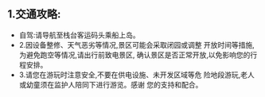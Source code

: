 ## 1.交通攻略:

- 自驾:请导航至栈台客运码头乘船上岛。
- 2.因设备整修、天气恶劣等情况,景区可能会采取闭园或调整 开放时间等措施,为避免跑空等情况,请出行前致电景区, 确认景区是否正常开放,以免影响您的行程安排。
- 3.请您在游玩时注意安全,不要在供电设施、未开发区域等危 险地段游玩,老人或幼童须在监护人陪同下进行游览。感谢 您的支持和配合。